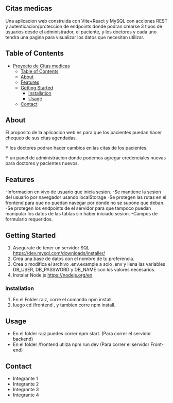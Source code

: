 ## Citas medicas

Una aplicacion web construida con Vite+React y MySQL con acciones REST y autenticacion/proteccion de endpoints donde podran crearse 3 tipos de usuarios desde el administrador, el paciente, y los doctores y cada uno tendra una pagina para visualizar los datos que necesitan utilizar.


## Table of Contents

- [Proyecto de Citas medicas](#citas)
  - [Table of Contents](#table-of-contents)
  - [About](#about)
  - [Features](#features)
  - [Getting Started](#getting-started)
    - [Installation](#installation)
    - [Usage](#usage)
  - [Contact](#contact)

## About

El proposito de la aplicacion web es para que los pacientes puedan hacer chequeo de sus citas agendadas.

Y los doctores podran hacer cambios en las citas de los pacientes.

Y un panel de administracion donde podemos agregar credenciales nuevas para doctores y pacientes nuevos.

## Features

-Informacion en vivo de usuario que inicia sesion.
-Se mantiene la sesion del usuario por navegador usando localStorage
-Se protegen las rutas en el frontend para que no puedan navegar por donde no se supone que deban.
-Se protegen los endpoints de el servidor para que tampoco puedan manipular los datos de las tablas sin haber iniciado sesion.
-Campos de formulario requeridos.

## Getting Started

1. Asegurate de tener un servidor SQL https://dev.mysql.com/downloads/installer/
2. Crea una base de datos con el nombre de tu preferencia. 
3. Crea o modifica el archivo .env.example a solo .env y llena las variables DB_USER, DB_PASSWORD y DB_NAME con los valores necesarios.
4. Instalar Node.js https://nodejs.org/en

### Installation

1. En el Folder raiz, corre el comando npm install.
2. luego cd /frontend , y tambien corre npm install.

## Usage

- En el folder raiz puedes correr npm start. (Para correr el servidor backend)
- En el folder /frontend utliza npm run dev (Para correr el servidor Front-end)

## Contact

- Integrante 1
- Integrante 2
- Integrante 3
- Integrante 4